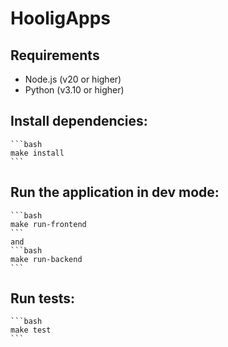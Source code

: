 # HooligApps

## Requirements

- Node.js (v20 or higher)
- Python (v3.10 or higher)

## Install dependencies:

    ```bash
    make install
    ```

## Run the application in dev mode:

    ```bash
    make run-frontend
    ```
    and
    ```bash
    make run-backend
    ```

## Run tests:

    ```bash
    make test
    ```
